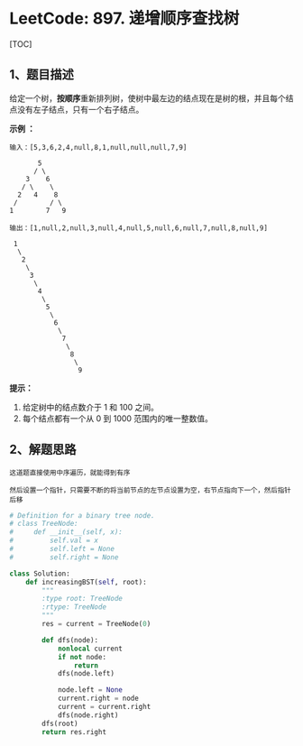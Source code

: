 # LeetCode: 897. 递增顺序查找树

[TOC]

## 1、题目描述

给定一个树，**按顺序**重新排列树，使树中最左边的结点现在是树的根，并且每个结点没有左子结点，只有一个右子结点。

 

**示例 ：**

```
输入：[5,3,6,2,4,null,8,1,null,null,null,7,9]

       5
      / \
    3    6
   / \    \
  2   4    8
 /        / \ 
1        7   9

输出：[1,null,2,null,3,null,4,null,5,null,6,null,7,null,8,null,9]

 1
  \
   2
    \
     3
      \
       4
        \
         5
          \
           6
            \
             7
              \
               8
                \
                 9  
```

 

**提示：**

1. 给定树中的结点数介于 1 和 100 之间。
2. 每个结点都有一个从 0 到 1000 范围内的唯一整数值。



## 2、解题思路

	这道题直接使用中序遍历，就能得到有序

	然后设置一个指针，只需要不断的将当前节点的左节点设置为空，右节点指向下一个，然后指针后移

```python
# Definition for a binary tree node.
# class TreeNode:
#     def __init__(self, x):
#         self.val = x
#         self.left = None
#         self.right = None

class Solution:
    def increasingBST(self, root):
        """
        :type root: TreeNode
        :rtype: TreeNode
        """
        res = current = TreeNode(0)

        def dfs(node):
            nonlocal current
            if not node:
                return
            dfs(node.left)

            node.left = None
            current.right = node
            current = current.right
            dfs(node.right)
        dfs(root)
        return res.right
```

